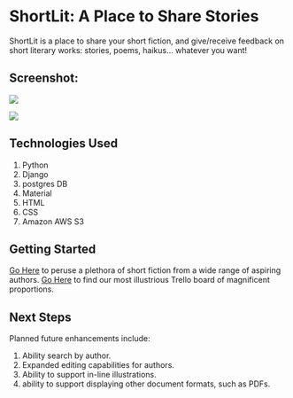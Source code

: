 # ShortLit: A Place to Share Stories
ShortLit is a place to share your short fiction, and give/receive feedback on short literary works: stories, poems, haikus… whatever you want!

## Screenshot:
![](https://i.imgur.com/BBMUaY3.jpg)

![](https://i.imgur.com/XUWPrd0.jpg)
## Technologies Used
1. Python
2. Django
3. postgres DB
4. Material
5. HTML
6. CSS 
7. Amazon AWS S3  

## Getting Started
 [Go Here](https://short-lit.herokuapp.com/) to peruse a plethora of short fiction from a wide range of aspiring authors.
 [Go Here](https://trello.com/b/r4ptqNpw/shortlit) to find our most illustrious Trello board of magnificent proportions.

## Next Steps
Planned future enhancements include:
1. Ability search by author.
2. Expanded editing capabilities for authors.
3. Ability to support in-line illustrations.
4. ability to support displaying other document formats, such as PDFs.
